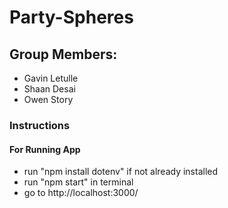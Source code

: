 # Party-Spheres

## Group Members: 
- Gavin Letulle
- Shaan Desai
- Owen Story

### Instructions

#### For Running App
- run "npm install dotenv" if not already installed
- run "npm start" in terminal
- go to http://localhost:3000/
